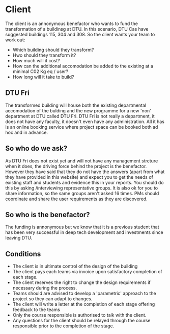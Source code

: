 # Client

The client is an annonymous benefactor who wants to fund the transformation of a buildinsg at DTU.
In this scenario, DTU Cas have suggested buildings 115, 304 and 308. So the client wants your team to work out:
* Which building should they transform?
* Hwo should they transform it?
* How much will it cost?
* How can the additional accomodation be added to the existing at a minimal C02 Kg eq / user?
* How long will it take to build?

## DTU Fri
The transformed building will house both the existing departmental accomodation of the bulding and the new programme for a new 'non' department at DTU called DTU Fri. DTU Fri is not really a department, it does not have any faculty, it doesn't even have any administration. All it has is an online booking service where project space can be booked both ad hoc and in advance.

## So who do we ask?
As DTU Fri does not exist yet and will not have any management strcture when it does, the driving force behind the project is the benefactor. However they have said that they do not have the answers (apart from what they have provided in this website) and expect you to get the needs of existing staff and students and evidence this in your reports. You should do this by asking /interviewing representative groups. It is also ok for you to share information, so the same groups aren't asked 16 times. PMs should coordinate and share the user requirements as they are discovered.

## So who is the benefactor?
The funding is annonymous but we know that it is a previous student that has been very successful in deep tech development and investments since leaving DTU.

## Conditions
* The client is in ultimate control of the design of the building
* The client pays each teams via invoice upon satisfactory completion of each stage.
* The client reserves the right to change the design requirements if necessary during the process.
* Teams should are advised to develop a 'parametric' approach to the project so they can adapt to changes.
* The client will write a letter at the completion of each stage offering feedback to the teams
* Only the course responsible is authorised to talk with the client.
* Any questions for the client should be relayed through the course responsible prior to the completion of the stage.
